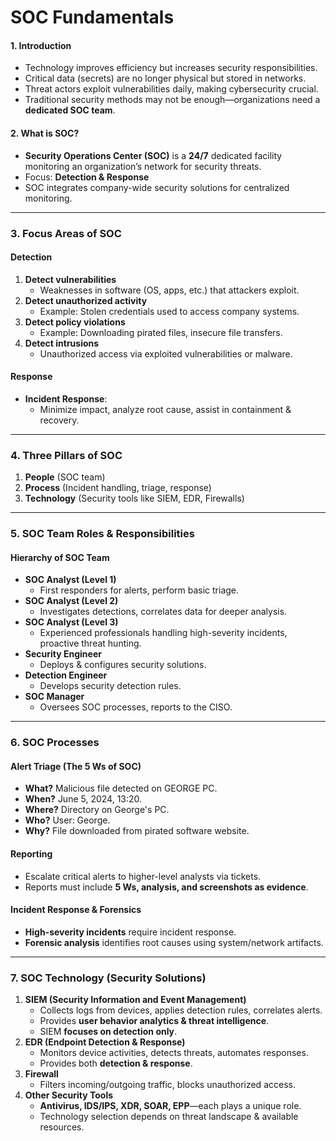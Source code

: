 # SOC Fundamentals

#### 1. Introduction
- Technology improves efficiency but increases security responsibilities.
- Critical data (secrets) are no longer physical but stored in networks.
- Threat actors exploit vulnerabilities daily, making cybersecurity crucial.
- Traditional security methods may not be enough—organizations need a **dedicated SOC team**.

#### 2. What is SOC?
- **Security Operations Center (SOC)** is a **24/7** dedicated facility monitoring an organization’s network for security threats.
- Focus: **Detection & Response**
- SOC integrates company-wide security solutions for centralized monitoring.

---

### 3. Focus Areas of SOC
#### Detection
1. **Detect vulnerabilities**
   - Weaknesses in software (OS, apps, etc.) that attackers exploit.
2. **Detect unauthorized activity**
   - Example: Stolen credentials used to access company systems.
3. **Detect policy violations**
   - Example: Downloading pirated files, insecure file transfers.
4. **Detect intrusions**
   - Unauthorized access via exploited vulnerabilities or malware.

#### Response
- **Incident Response**:
  - Minimize impact, analyze root cause, assist in containment & recovery.

---

### 4. Three Pillars of SOC
1. **People** (SOC team)
2. **Process** (Incident handling, triage, response)
3. **Technology** (Security tools like SIEM, EDR, Firewalls)

---

### 5. SOC Team Roles & Responsibilities
#### Hierarchy of SOC Team
- **SOC Analyst (Level 1)**
  - First responders for alerts, perform basic triage.
- **SOC Analyst (Level 2)**
  - Investigates detections, correlates data for deeper analysis.
- **SOC Analyst (Level 3)**
  - Experienced professionals handling high-severity incidents, proactive threat hunting.
- **Security Engineer**
  - Deploys & configures security solutions.
- **Detection Engineer**
  - Develops security detection rules.
- **SOC Manager**
  - Oversees SOC processes, reports to the CISO.

---

### 6. SOC Processes
#### Alert Triage (The 5 Ws of SOC)
- **What?** Malicious file detected on GEORGE PC.
- **When?** June 5, 2024, 13:20.
- **Where?** Directory on George's PC.
- **Who?** User: George.
- **Why?** File downloaded from pirated software website.

#### Reporting
- Escalate critical alerts to higher-level analysts via tickets.
- Reports must include **5 Ws, analysis, and screenshots as evidence**.

#### Incident Response & Forensics
- **High-severity incidents** require incident response.
- **Forensic analysis** identifies root causes using system/network artifacts.

---

### 7. SOC Technology (Security Solutions)
1. **SIEM (Security Information and Event Management)**
   - Collects logs from devices, applies detection rules, correlates alerts.
   - Provides **user behavior analytics & threat intelligence**.
   - SIEM **focuses on detection only**.
2. **EDR (Endpoint Detection & Response)**
   - Monitors device activities, detects threats, automates responses.
   - Provides both **detection & response**.
3. **Firewall**
   - Filters incoming/outgoing traffic, blocks unauthorized access.
4. **Other Security Tools**
   - **Antivirus, IDS/IPS, XDR, SOAR, EPP**—each plays a unique role.
   - Technology selection depends on threat landscape & available resources.
